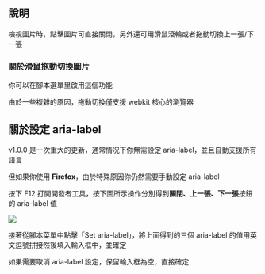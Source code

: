 ## 說明

檢視圖片時，點擊圖片可直接關閉，另外還可用滑鼠滾輪或者拖動切換上一張/下一張

### 關於滑鼠拖動切換圖片

你可以在腳本選單里啟用這個功能

由於一些複雜的原因，拖動切換僅支援 webkit 核心的瀏覽器

## 關於設定 aria-label

v1.0.0 是一次重大的更新，通常情况下你無需設定 aria-label，並且自動支援所有語言

但如果你使用 **Firefox**，由於特殊原因你仍然需要手動設定 aria-label

按下 F12 打開開發者工具，按下圖所示操作分別得到**關閉、上一張、下一張**按鈕的 aria-label 值

![](https://i.loli.net/2020/03/04/8zUhaoJbvuGSZm2.png)

接著從腳本菜單中點擊「Set aria-label」，將上面得到的三個 aria-label 的值用英文逗號拼接然後填入輸入框中，並確定

如果需要取消 aria-label 設定，保留輸入框為空，直接確定
